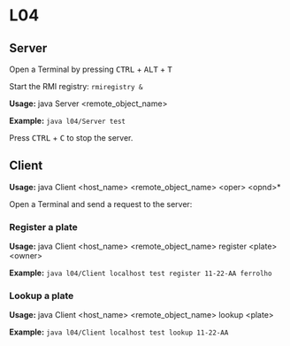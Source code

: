 # L04

## Server

Open a Terminal by pressing <kbd>CTRL</kbd> + <kbd>ALT</kbd> + <kbd>T</kbd>

Start the RMI registry: ```rmiregistry &```

**Usage:** java Server <remote_object_name>

**Example:** ```java l04/Server test```

Press <kbd>CTRL</kbd> + <kbd>C</kbd> to stop the server.


## Client

**Usage:** java Client \<host_name\> \<remote_object_name\> \<oper\> \<opnd\>*

Open a Terminal and send a request to the server:

### Register a plate

**Usage:** java Client \<host_name\> \<remote_object_name\> register \<plate\> \<owner\>

**Example:** ```java l04/Client localhost test register 11-22-AA ferrolho```


### Lookup a plate

**Usage:** java Client \<host_name\> \<remote_object_name\> lookup \<plate\>

**Example:** ```java l04/Client localhost test lookup 11-22-AA```
